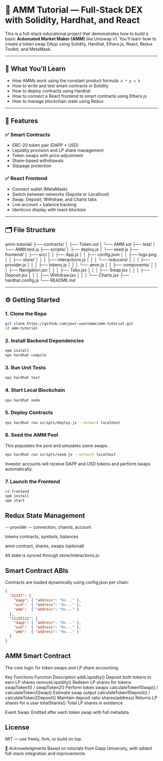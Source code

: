 # 🧪 AMM Tutorial — Full-Stack DEX with Solidity, Hardhat, and React

This is a full-stack educational project that demonstrates how to build a basic **Automated Market Maker (AMM)** like Uniswap v1. You'll learn how to create a token swap DApp using Solidity, Hardhat, Ethers.js, React, Redux Toolkit, and MetaMask.

---

## 🎯 What You'll Learn

- How AMMs work using the constant product formula: `x * y = k`
- How to write and test smart contracts in Solidity
- How to deploy contracts using Hardhat
- How to connect a React frontend to smart contracts using Ethers.js
- How to manage blockchain state using Redux

---

## 🧱 Features

### ✅ Smart Contracts
- ERC-20 token pair (DAPP + USD)
- Liquidity provision and LP share management
- Token swaps with price adjustment
- Share-based withdrawals
- Slippage protection

### ✅ React Frontend
- Connect wallet (MetaMask)
- Switch between networks (Sepolia or Localhost)
- Swap, Deposit, Withdraw, and Charts tabs
- Live account + balance tracking
- Identicon display with react-blockies

---

## 🗂️ File Structure

amm-tutorial/
├── contracts/
│ ├── Token.sol
│ └── AMM.sol
├── test/
│ └── AMM.test.js
├── scripts/
│ ├── deploy.js
│ └── seed.js
├── frontend/
│ ├── src/
│ │ ├── App.js
│ │ ├── config.json
│ │ ├── logo.png
│ │ ├── store/
│ │ │ ├── interactions.js
│ │ │ └── reducers/
│ │ │ ├── provider.js
│ │ │ ├── tokens.js
│ │ │ └── amm.js
│ │ ├── components/
│ │ │ ├── Navigation.jsx
│ │ │ ├── Tabs.jsx
│ │ │ ├── Swap.jsx
│ │ │ ├── Deposit.jsx
│ │ │ ├── Withdraw.jsx
│ │ │ └── Charts.jsx
├── hardhat.config.js
└── README.md

---

## ⚙️ Getting Started

### 1. Clone the Repo
```bash
git clone https://github.com/your-username/amm-tutorial.git
cd amm-tutorial
```
### 2. Install Backend Dependencies
```bash
npm install
npx hardhat compile
```

### 3.  Run Unit Tests
```bash
npx hardhat test
```

### 4. Start Local Blockchain
```bash
npx hardhat node
```

### 5. Deploy Contracts
```bash
npx hardhat run scripts/deploy.js --network localhost
```

### 6. Seed the AMM Pool
This populates the pool and simulates some swaps.
```bash
npx hardhat run scripts/seed.js --network localhost
```
Investor accounts will receive DAPP and USD tokens and perform swaps automatically.

### 7. Launch the Frontend
```bash
cd frontend
npm install
npm start
```

## Redux State Management
-- provider
  -- connection, chainId, account

tokens
contracts, symbols, balances

amm
contract, shares, swaps (optional)

All state is synced through store/interactions.js.

## Smart Contract ABIs
Contracts are loaded dynamically using config.json per chain:
```json
{
  "31337": {
    "dapp": { "address": "0x..." },
    "usd":  { "address": "0x..." },
    "amm":  { "address": "0x..." }
  },
  "11155111": {
    "dapp": { "address": "0x..." },
    "usd":  { "address": "0x..." },
    "amm":  { "address": "0x..." }
  }
}
```

## AMM Smart Contract
The core logic for token swaps and LP share accounting.

Key Functions
Function	Description
addLiquidity()	Deposit both tokens to earn LP shares
removeLiquidity()	Redeem LP shares for tokens
swapToken1() / swapToken2()	Perform token swaps
calculateToken1Swap() / calculateToken2Swap()	Estimate swap output
calculateToken1Deposit() / calculateToken2Deposit()	Maintain deposit ratio
shares(address)	Returns LP shares for a user
totalShares()	Total LP shares in existence

Event
Swap: Emitted after each token swap with full metadata.

## License
MIT — use freely, fork, or build on top.

🙏 Acknowledgments
Based on tutorials from Dapp University, with added full-stack integration and improvements.



